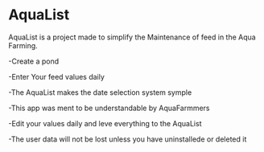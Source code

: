 # AquaList
AquaList is a project made to simplify the Maintenance of feed in the Aqua Farming.

-Create a pond

-Enter Your feed values daily 

-The AquaList makes the date selection system symple 

-This app was ment to be understandable by AquaFarmmers

-Edit your values daily and leve everything to the AquaList

-The user data will not be lost unless you have uninstallede or deleted it
